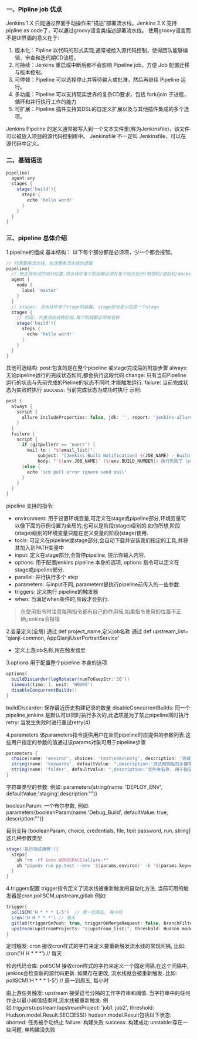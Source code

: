 ### 一、Pipline job 优点
Jenkins 1.X 只能通过界面手动操作来“描述”部署流水线。Jenkins 2.X 支持 pipline as code了，可以通过groovy语言类描述部署流水线。
使用groovy语言而不是UI界面的意义在于:
1. 版本化：Pipline  以代码的形式实现,通常被检入源代码控制，使得团队能够编辑、审查和迭代期CD流程。
2. 可持续：Jenkins  重启或中断后都不会影响 Pipeline job，方便 Job 配置迁移与版本控制。
3. 可停顿：Pipeline 可以选择停止并等待输入或批准，然后再继续 Pipeline 运行。
4. 多功能：Pipeline 可以支持现实世界的复杂CD要求，包括 fork/join 子进程，循环和并行执行工作的能力
5. 可扩展：Pipeline 插件支持其DSL的自定义扩展以及与其他插件集成的多个选项。

Jenkins Pipeline 的定义通常被写入到一个文本文件里(称为Jenkinsfile)，该文件可以被放入项目的源代码控制库中。
Jenkinsfile 不一定叫 Jenkinsfile，可以在源代码中定义。

### 二、基础语法
```groovy
pipeline{
  agent any
  stages {
    stage('build'){
      steps {
        echo 'hello word!'
      }
    }
  }
}
```
### 三、pipeline 总体介绍
1.pipeline的组成
基本结构：
以下每个部分都是必须项，少一个都会报错。
```groovy
// 代表整条流水线，包含整条流水线的逻辑
pipeline{
  // 制定流水线的执行位置,流水线中每个阶段都必须在某个地方执行(物理机/虚拟机/docker容器),agent部分指定具体在哪执行
  agent {
    node {
      label 'master'
    }
  }
  // stages: 流水线中多个stage的容器, stage部分至少包含一个stage
  stages {
    // 阶段: 代表流水线的阶段,每个阶段都必须有名称
    stage('build'){
      steps {
        echo 'hello word!'
      }
    }
  }
}
```
其他可选结构:
post:包含的是在整个pipeline 或stage完成后的附加步骤
  always: 无论pipeline运行的完成状态如何,都会执行这段代码
  change: 只有当前Pipeline运行的状态与先前完成的Pieline的状态不同时,才能触发运行.
  failure: 当前完成状态为失败时执行
  success: 当前完成状态为成功时执行
示例:
```groovy
post {
  always {
    script {
      allure includeProperties: false, jdk: '', report: 'jenkins-allure-report', results: [[path: 'allure-results']]
    }
  }
  failure {
    script {
      if (gitpullerr == 'noerr') {
        mail to : "${email_list}",
            subject: "[Jenkins Build Notification] ${JOB_NAME} - Build # ${BUILD_NUMBER} -构建失败!"
            body: "'${env.JOB_NAME}' (${env.BUILD_NUMBER}) 执行失败了 \n请及时前往 ${env.BUILD_URL} 进行查看"
      }else {
        echo 'scm pull error ignore send mail'
      }
    }
  }
}
```
pipeline 支持的指令:
- environment: 用于设置环境变量,可定义在stage或pipeline部分,环境变量可以像下面的示例设置为全局的,也可以是阶段(stage)级别的.如你所想,阶段(stage)级别的环境变量只能在定义变量的阶段(stage)使用.
- tools: 可定义在pipeline或stage部分,会自动下载并安装我们指定的工具,并将其加入到PATH变量中
- input: 定义在stage部分,会暂停pipeline, 提示你输入内容.
- options: 用于配置jenkins pipeline 本身的选项, options 指令可以定义在stage或pipeline部分.
- parallel: 并行执行多个 step
- parameters: 与input不同, parameters是执行pipeline前传入的一些参数.
- triggers: 定义执行 pipeline的触发器
- when: 当满足when条件时,阶段才会执行.
>在使用指令时注意每隔指令都有自己的作用域,如果指令使用的位置不正确,jenkins会报错

2.变量定义(全局)
通过 def project_name,定义job名称
通过 def upstream_list= 'qianji-common, AppQianjiUserPortraitService'
- 定义上游job名称,用在触发器里

3.options
用于配置整个pipeline 本身的选项
```groovy
options{
  buildDiscarder(logRotator(numToKeepStr:'30'))
  timeout(time: 1, unit: 'HOURS')
  disableConcurrentBuilds()
}
```
buildDiscarder: 保存最近历史构建记录的数量
disableConcurrentBuilds: 同一个pipeline,jenkins 是默认可以同时执行多次的,此选项是为了禁止pipeline同时执行retry: 当发生失败时进行重试retry(4)

4.parameters
该parameters指令提供用户在处罚pipeline时应提供的参数列表.这些用户指定的参数的值通过该params对象可用于pipeline步骤
```groovy
parameters {
  choice(name: 'environ', choices: 'test\ndev\nstg', description: '测试环境, 请选择dev? test? stg?')
  string(name: 'keywords', defaultValue: ",description:'测试用例名的关键字, 用于过滤测试用例'")
  string(name: 'folder', defaultValue: ",description:'文件夹名称, 用于指定具体跑哪个文件夹下的case'")
}
```
字符串类型的参数:
例如: parameters{string(name: 'DEPLOY_ENV', defaultValue:'staging',description:"")}

booleanParam:
一个布尔参数, 例如: parameters{booleanParam(name:'Debug_Build', defaultValue: true, description:"")}

目前支持 [booleanParam, choice, credentials, file, text password, run, string]这几种参数类型

```groovy
stage('执行测试用例'){
  steps{
    sh "rm -rf $env.WORKSPACE/allure-*"
    sh "pipenv run py.test --env '${params.environ}' -k '${params.keywords}'"
  }
}
```

4.triggers配置
trigger指令定义了流水线被重新触发的自动化方法. 当前可用的触发器是cron,pollSCM,upstream,gitlab
例如:
```groovy
trigger{
  pollSCM('H * * * 1-5')  // 周一到周五, 每小时
  cron('H H * * *') // 每天
  gitlab(triggerOnPush: true, triggerOnMergeRequest: false, branchFilterType: 'All')
  upstream(upstreamProjects: "${upstream_list}", threshold: Hudson.model.Result.SUCCESS)
}
```

定时触发: cron
接收cron样式的字符来定义要重新触发流水线的常规间隔, 比如: cron('H H * * *')  // 每天

轮询代码仓库: pollSCM
接收cron样式的字符来定义一个固定间隔,在这个间隔中, jenkins会检查新的源代码更新.
如果存在更改, 流水线就会被重新触发. 比如: pollSCM('H * * * 1-5')  // 周一到周五, 每小时

由上游任务触发: upstream
接受逗号分隔的工作字符串和阈值. 当字符串中的任何作业以最小阈值结束时,流水线被重新触发.
例如:triggers{upstream(upstreamProject: 'job1, job2', threshold: Hudson.model.Result.SECCESS)}
hudson.model.Result包括以下状态:
aborted: 任务被手动终止
failure: 构建失败
success: 构建成功
unstable:存在一些问题, 单构建没失败




















